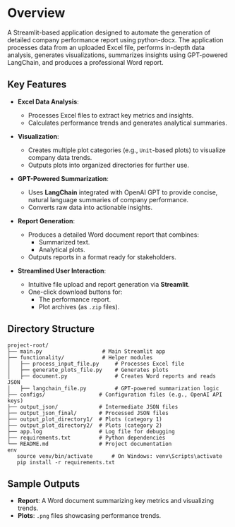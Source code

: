 
# **Overview**

A Streamlit-based application designed to automate the generation of detailed company performance report using python-docx. The application processes data from an uploaded Excel file, performs in-depth data analysis, generates visualizations, summarizes insights using GPT-powered LangChain, and produces a professional Word report.

## **Key Features**
- **Excel Data Analysis**:
  - Processes Excel files to extract key metrics and insights.
  - Calculates performance trends and generates analytical summaries.

- **Visualization**:
  - Creates multiple plot categories (e.g., `Unit`-based plots) to visualize company data trends.
  - Outputs plots into organized directories for further use.

- **GPT-Powered Summarization**:
  - Uses **LangChain** integrated with OpenAI GPT to provide concise, natural language summaries of company performance.
  - Converts raw data into actionable insights.

- **Report Generation**:
  - Produces a detailed Word document report that combines:
    - Summarized text.
    - Analytical plots.
  - Outputs reports in a format ready for stakeholders.

- **Streamlined User Interaction**:
  - Intuitive file upload and report generation via **Streamlit**.
  - One-click download buttons for:
    - The performance report.
    - Plot archives (as `.zip` files).

## **Directory Structure**
```
project-root/
├── main.py                   # Main Streamlit app
├── functionality/            # Helper modules
│   ├── process_input_file.py     # Processes Excel file
│   ├── generate_plots_file.py    # Generates plots
│   ├── document.py               # Creates Word reports and reads JSON
│   ├── langchain_file.py         # GPT-powered summarization logic
├── configs/                 # Configuration files (e.g., OpenAI API keys)
├── output_json/             # Intermediate JSON files
├── output_json_final/       # Processed JSON files
├── output_plot_directory1/  # Plots (category 1)
├── output_plot_directory2/  # Plots (category 2)
├── app.log                  # Log file for debugging
├── requirements.txt         # Python dependencies
└── README.md                # Project documentation
env
   source venv/bin/activate      # On Windows: venv\Scripts\activate
   pip install -r requirements.txt
   ```

## **Sample Outputs**
- **Report**: A Word document summarizing key metrics and visualizing trends.
- **Plots**: `.png` files showcasing performance trends.
